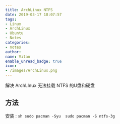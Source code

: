 ```yaml
---
title: ArchLinux NTFS
date: 2019-03-17 18:07:57
tags:
- Linux
- ArchLinux
- Ubuntu
- Notes
categories: 
- notes
author:
name: Vitan
enable_unread_badge: true
icon:
- /images/ArchLinux.png
---
```

解决 ArchLInux 无法挂载 NTFS 的U盘和硬盘
<!--more-->

## 方法

安装
:   ```sh
    sudo pacman -Syu 
    sudo pacman -S ntfs-3g 
    ```  